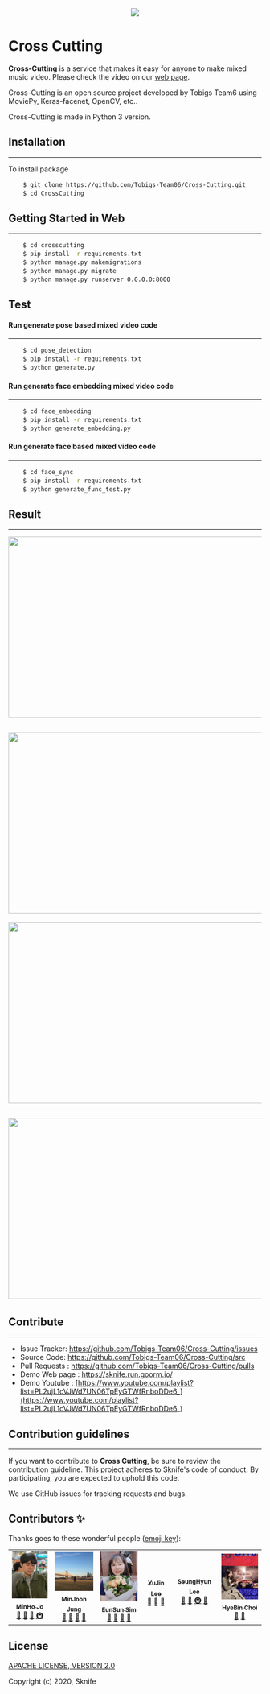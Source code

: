 <div>
<center>
<img src="https://github.com/Tobigs-team/Cross-Cutting/blob/master/icon.PNG"></img>
</center>
</div>


# Cross Cutting

**Cross-Cutting** is a service that makes it easy for anyone to make mixed music video. Please check the video on our [web page](https://sknife.run.goorm.io/).

Cross-Cutting is an open source project developed by Tobigs Team6 using MoviePy, Keras-facenet, OpenCV, etc..

Cross-Cutting is made in Python 3 version.

## Installation

---------------
To install package
```bash
    $ git clone https://github.com/Tobigs-Team06/Cross-Cutting.git
    $ cd CrossCutting
```

## Getting Started in Web

------------------------------
```bash
    $ cd crosscutting
    $ pip install -r requirements.txt
    $ python manage.py makemigrations
    $ python manage.py migrate
    $ python manage.py runserver 0.0.0.0:8000
```

## Test
#### Run generate pose based mixed video code

-------------------
```bash
    $ cd pose_detection
    $ pip install -r requirements.txt
    $ python generate.py
```

#### Run generate face embedding mixed video code

-------------------
```bash
    $ cd face_embedding
    $ pip install -r requirements.txt
    $ python generate_embedding.py
```

#### Run generate face based mixed video code

-------------------

```bash
    $ cd face_sync
    $ pip install -r requirements.txt
    $ python generate_func_test.py
```

## Result

----------------
<p align="center"><img style="margin-bottom: 15px" src="https://github.com/Tobigs-team/Cross-Cutting/blob/master/img/gif/fiesta1_(1).gif" width="640" height="360"></p>
<p align="center"><img src="https://github.com/Tobigs-team/Cross-Cutting/blob/master/img/gif/fifth_gif_2-min.gif" width="640" height="360"></p>
<p align="center"><img style="margin-bottom: 15px" src="https://github.com/Tobigs-team/Cross-Cutting/blob/master/img/gif/wan_short_3-min.gif" width="640" height="360"></p>
<p align="center"><img src="https://github.com/Tobigs-team/Cross-Cutting/blob/master/img/gif/wanna_gif_2-min.gif" width="640" height="360"></p>
    

## Contribute

----------------
* Issue Tracker: https://github.com/Tobigs-Team06/Cross-Cutting/issues
* Source Code: https://github.com/Tobigs-Team06/Cross-Cutting/src
* Pull Requests : https://github.com/Tobigs-Team06/Cross-Cutting/pulls
* Demo Web page : https://sknife.run.goorm.io/
* Demo Youtube : [https://www.youtube.com/playlist?list=PL2ujL1cVJWd7UN06TpEyGTWfRnboDDe6_](https://www.youtube.com/playlist?list=PL2ujL1cVJWd7UN06TpEyGTWfRnboDDe6_)

## Contribution guidelines

-----------------------
If you want to contribute to **Cross Cutting**, be sure to review the contribution guideline. This project adheres to Sknife's code of conduct. By participating, you are expected to uphold this code.

We use GitHub issues for tracking requests and bugs.

## Contributors ✨

Thanks goes to these wonderful people ([emoji key](https://allcontributors.org/docs/en/emoji-key)):

<table>
  <tr>
    <td align="center"><a href="https://github.com/dizwe"><img src="https://github.com/Tobigs-Team06/Cross-Cutting/blob/master/img/member/%EB%AF%BC%ED%98%B8.jpeg" width="100px;" alt=""/><br /><sub><b>MinHo Jo</b></sub></a><br /><a href="#question-kentcdodds" title="Answering Questions">💬</a> <a href="https://github.com/all-contributors/all-contributors/commits?author=kentcdodds" title="Documentation">📖</a> <a href="https://github.com/all-contributors/all-contributors/pulls?q=is%3Apr+reviewed-by%3Akentcdodds" title="Reviewed Pull Requests">👀</a> <a href="#infra-jakebolam" title="Infrastructure (Hosting, Build-Tools, etc)">🚇</a></td>
      <td align="center"><a href="https://github.com/minjoong507"><img src="https://github.com/Tobigs-Team06/Cross-Cutting/blob/master/img/member/minjoon.png" width="100px;" alt=""/><br /><sub><b>MinJoon Jung</b></sub></a><br /><a href="#question-kentcdodds" title="Answering Questions">💬</a> <a href="https://github.com/all-contributors/all-contributors/commits?author=kentcdodds" title="Documentation">📖</a> <a href="https://github.com/all-contributors/all-contributors/pulls?q=is%3Apr+reviewed-by%3Akentcdodds" title="Reviewed Pull Requests">👀</a> <a href="#talk-kentcdodds" title="Talks">📢</a></td>
      <td align="center"><a href="https://github.com/Eunsunn"><img src="https://github.com/Tobigs-Team06/Cross-Cutting/blob/master/img/member/%EC%9D%80%EC%84%A0.png" width="100px;" alt=""/><br /><sub><b>EunSun Sim</b></sub></a><br /><a href="#question-kentcdodds" title="Answering Questions">💬</a> <a href="https://github.com/all-contributors/all-contributors/commits?author=kentcdodds" title="Documentation">📖</a> <a href="https://github.com/all-contributors/all-contributors/pulls?q=is%3Apr+reviewed-by%3Akentcdodds" title="Reviewed Pull Requests">👀</a> <a href="#talk-kentcdodds" title="Talks">📢</a></td>
    <td align="center"><a href="https://github.com/YoojLee"><img src="https://github.com/Tobigs-Team06/Cross-Cutting/blob/master/img/member/%EC%9C%A0%EC%A7%84.png" width="100px;" alt=""/><br /><sub><b>YuJin Lee</b></sub></a><br /><a href="https://github.com/all-contributors/all-contributors/commits?author=jfmengels" title="Documentation">📖</a> <a href="https://github.com/all-contributors/all-contributors/pulls?q=is%3Apr+reviewed-by%3Ajfmengels" title="Reviewed Pull Requests">👀</a> <a href="#tool-jfmengels" title="Tools">🔧</a></td>
    <td align="center"><a href="https://github.com/lsh3163"><img src="https://github.com/Tobigs-team/Cross-Cutting/blob/master/img/member/%EC%8A%B9%ED%98%84" width="100px;" alt=""/><br /><sub><b>SeungHyun Lee</b></sub></a><br /><a href="https://github.com/all-contributors/all-contributors/commits?author=jakebolam" title="Documentation">📖</a> <a href="#tool-jakebolam" title="Tools">🔧</a> <a href="#infra-jakebolam" title="Infrastructure (Hosting, Build-Tools, etc)">🚇</a> <a href="#maintenance-jakebolam" title="Maintenance">🚧</a></td>
    <td align="center"><a href="https://github.com/lilly9117"><img src="https://github.com/Tobigs-Team06/Cross-Cutting/blob/master/img/member/%ED%98%9C%EB%B9%88.png" width="100px;" alt=""/><br /><sub><b>HyeBin Choi</b></sub></a><br /><a href="#design-tbenning" title="Design">🎨</a> <a href="#maintenance-tbenning" title="Maintenance">🚧</a></td>
  </tr>
</table>




## License

[APACHE LICENSE, VERSION 2.0](https://www.apache.org/licenses/LICENSE-2.0)

Copyright (c) 2020, Sknife
